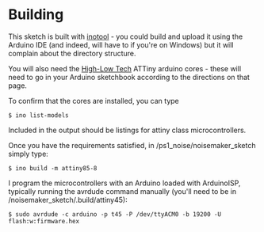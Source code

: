 Building
=======

This sketch is built with [inotool](http://inotool.org/) - you could build and upload it using the Arduino IDE (and indeed, will have to if you're on Windows) but it will complain about the directory structure.

You will also need the [High-Low Tech](http://highlowtech.org/?p=1695) ATTiny arduino cores - these will need to go in your Arduino sketchbook according to the directions on that page.

To confirm that the cores are installed, you can type 

    $ ino list-models

Included in the output should be listings for attiny class microcontrollers.

Once you have the requirements satisfied, in /ps1_noise/noisemaker_sketch simply type:

    $ ino build -m attiny85-8

I program the microcontrollers with an Arduino loaded with ArduinoISP, typically running the avrdude command manually (you'll need to be in /noisemaker_sketch/.build/attiny45):

    $ sudo avrdude -c arduino -p t45 -P /dev/ttyACM0 -b 19200 -U flash:w:firmware.hex
